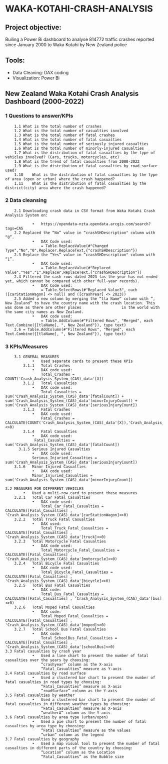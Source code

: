 # WAKA-KOTAHI-CRASH-ANALYSIS
## Project objective:
Builing a Power Bi dashboard to analyse 814772 traffic crashes reported since January 2000 to Waka Kotahi by New Zealand police
## Tools:
- Data Cleaning: DAX coding
- Visualization: Power Bi
## New Zealand Waka Kotahi Crash Analysis Dashboard (2000-2022)
### 1	Questions to answer/KPIs 
 		1.1	What is the total number of crashes 
		1.2	What is the total number of casualties involved
		1.3	What is the total number of fatal crashes
		1.4	What is the total number of fatal casualties
		1.5	What is the total number of seriously injured casualties
		1.6	What is the total number of minorly-injured casualties
		1.7	What is the distribution of fatal casualties by the type of vehicles involved? (Cars, trucks, motorcycles, etc)
		1.8	What is the trend of fatal casualties from 2000-2022
		1.9	What is the distribution of fatal casualties by road surface used?
		1.10	What is the distribution of fatal casualties by the type of area (open or urban) where the crash happened?
		1.11	What is the distribution of fatal casualties by the district(city) area where the crash happened?

### 2	Data cleansing
		2.1	Downloading crash data in CSV format from Waka Kotahi Crash Analysis System on:

				•	https://opendata-nzta.opendata.arcgis.com/search?tags=CAS
		2.2	Replaced the “No” value in “crashSHDescription" column with “0”.
				•	DAX Code used: 
					= Table.ReplaceValue(#"Changed Type","No","0",Replacer.ReplaceText,{"crashSHDescription"})
		2.3	Replace the “Yes” value in “crashSHDescription" column with “1”.
				•	DAX Code used:
					= Table.ReplaceValue(#"Replaced Value","Yes","1",Replacer.ReplaceText,{"crashSHDescription"})
		2.4	Filtered the cash rows dated 2023 (as the year has not ended yet, which cannot be compared with other full-year records).
				•	DAX Code used: 
					= Table.SelectRows(#"Replaced Value3", each ([carStationWagon] <> null) and ([crashYear] <> 2023))
		2.5	Added a new column by merging the “tla Name” column with “, New Zealand” to have the country name with the crash location. This was done as there are other places 					in the world with the same city names as New Zealand.
				•	DAX code used:
		 			= Table.AddColumn(#"Filtered Rows", "Merged", each Text.Combine({[tlaName], ", New Zealand"}), type text)
		2.6	= Table.AddColumn(#"Filtered Rows", "Merged", each Text.Combine({[tlaName], ", New Zealand"}), type text)
		
### 3	KPIs/Measures
		3.1	GENERAL MEASURES
				•	Used separate cards to present these KPIs
			3.1.1	Total Crashes
				•	DAX code used: 
					Total_Crashes = COUNT('Crash_Analysis_System_(CAS)_data'[X])
			3.1.2	Total Casualties
				•	DAX code used:
					Total_Casualties = sum('Crash_Analysis_System_(CAS)_data'[fatalCount]) + sum('Crash_Analysis_System_(CAS)_data'[minorInjuryCount]) + sum('Crash_Analysis_System_(CAS)_data'[seriousInjuryCount]) 
			3.1.3	Fatal Crashes
				•	DAX code used: 
					Fatal_Crashes = CALCULATE(COUNT('Crash_Analysis_System_(CAS)_data'[X]),'Crash_Analysis_System_(CAS)_data'[fatalCount]<>0) 
			3.1.4	Fatal Casualties
				•	DAX code used:
				 Fatal_Casualties = sum('Crash_Analysis_System_(CAS)_data'[fatalCount])
		  3.1.5	Serious Injured Casualties
				•	DAX code used:
				Serious_Injuried_Casualties = sum('Crash_Analysis_System_(CAS)_data'[seriousInjuryCount])
		3.1.6	Minor Injured Casualties
				•	DAX code used:
				Minor_Injuried_Casualties = sum('Crash_Analysis_System_(CAS)_data'[minorInjuryCount])
	 
	3.2	MEASURES FOR DIFFERENT VEHICLES
			•	Used a multi-row card to present these measures
		3.2.1	Total Car Fatal Casualties
				•	DAX code used:
					Total_Car_Fatal_Casualties = CALCULATE([Fatal_Casualties] , 'Crash_Analysis_System_(CAS)_data'[carStationWagon]<>0)
		3.2.2	Total Truck Fatal Casualties
				•	DAX used:
					Total_Truck_Fatal_Casualties = CALCULATE([Fatal_Casualties] , 'Crash_Analysis_System_(CAS)_data'[truck]<>0)
		3.2.3	Total Motorcycle Fatal Casualties
				•	DAX code used:
					Total_Motorcycle_Fatal_Casualties = CALCULATE([Fatal_Casualties] , 'Crash_Analysis_System_(CAS)_data'[motorcycle]<>0)
		3.2.4	Total Bicycle Fatal Casualties
				•	DAX code used: 
					Total_Bicycle_Fatal_Casualties = CALCULATE([Fatal_Casualties] , 'Crash_Analysis_System_(CAS)_data'[bicycle]<>0)
		3.2.5	Total Bus Fatal Casualties
				•	DAX code:
					Total_Bus_Fatal_Casualties = CALCULATE([Fatal_Casualties] , 'Crash_Analysis_System_(CAS)_data'[bus]<>0)
		3.2.6	Total Moped Fatal Casualties
				•	DAX code: 
					Total_Moped_Fatal_Casualties = CALCULATE([Fatal_Casualties] , 'Crash_Analysis_System_(CAS)_data'[moped]<>0)
		3.2.7	Total School Bus Fatal Casualties
				•	DAX code: 
					Total_SchoolBus_Fatal_Casualties = CALCULATE([Fatal_Casualties] , 'Crash_Analysis_System_(CAS)_data'[schoolBus]<>0)
	3.3	Fatal casualties by crash year
				•	Used a line chart to present the number of fatal casualties over the years by choosing:
					“crashyear” column as the X-axis
					“Fatal_Casualties” measure as Y-axis
	3.4	Fatal casualties by road surface
				•	Used a clustered bar chart to present the number of fatal casualties in road types by choosing:
					“Fatal_Casualties” measure as X-axis
					“roadSurface” column as the Y-axis
	3.5	Fatal casualties by weather
				•	Used a clustered bar chart to present the number of fatal casualties in different weather types by choosing:
					“Fatal_Casualties” measure as X-axis
					“weatherA” column as the Y-axis
	3.6	Fatal casualties by area type (urban/open)
				•	Used a pie chart to present the number of fatal casualties by area type by choosing:
					“Fatal Casualties” measure as the values 
					“urban” column as the legend
	3.7	Fatal casualties by geography
				•	Used a map visual tool to present the number of fatal casualties in different parts of the country by choosing:
					“Location” column as the Location
					“Fatal_Casualties” as the Bubble size
